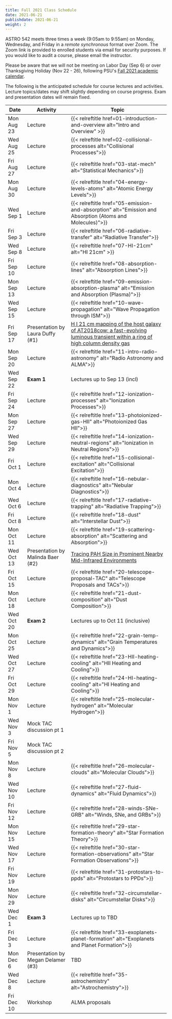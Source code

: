 ```yaml
---
title: Fall 2021 Class Schedule 
date: 2021-06-21
publishdate: 2021-06-21
weight: 2
---
```


ASTRO 542 meets three times a week (9:05am to 9:55am) on Monday, Wednesday, and Friday in a *remote synchronous* format over Zoom. The Zoom link is provided to enrolled students via email for security purposes. If you would like to audit a course, please email the instructor.

Please be aware that we will not be meeting on Labor Day (Sep 6) or over Thanksgiving Holiday (Nov 22 - 26), following PSU's [Fall 2021 academic calendar](https://www.registrar.psu.edu/academic-calendars/2021-22.cfm).

The following is the anticipated schedule for course lectures and activities. Lecture topics/dates may shift slightly depending on course progress. Exam and presentation dates will remain fixed. 

| Date | Activity | Topic |
| ---  | ----     |  ---- |
| Mon Aug 23 | Lecture | {{< relreftitle href=01-introduction-and-overview alt="Intro and Overview" >}} |
| Wed Aug 25 | Lecture | {{< relreftitle href=02-collisional-processes alt="Collisional Processes">}} |
| Fri Aug 27 | Lecture | {{< relreftitle href="03-stat-mech" alt="Statistical Mechanics">}} |
| Mon Aug 30 | Lecture | {{< relreftitle href="04-energy-levels-atoms" alt="Atomic Energy Levels">}} |
| Wed Sep 1 | Lecture | {{< relreftitle href="05-emission-and-absorption" alt="Emission and Absorption (Atoms and Molecules)">}} |
| Fri Sep 3 | Lecture | {{< relreftitle href="06-radiative-transfer" alt="Radiative Transfer">}} |
| Wed Sep 8 | Lecture | {{< relreftitle href="07-HI-21cm" alt="HI 21cm" >}} |
| Fri Sep 10 | Lecture | {{< relreftitle href="08-absorption-lines" alt="Absorption Lines">}} |
| Mon Sep 13 | Lecture | {{< relreftitle href="09-emission-absorption-plasma" alt="Emission and Absorption (Plasma)">}}| 
| Wed Sep 15 | Lecture | {{< relreftitle href="10-wave-propagation" alt="Wave Propagation through ISM">}} |
| Fri Sep 17 | Presentation by Laura Duffy (#1) | [H I 21 cm mapping of the host galaxy of AT2018cow: a fast-evolving luminous transient within a ring of high column density gas](https://ui.adsabs.harvard.edu/abs/2019MNRAS.485L..93R/abstract) |
| Mon Sep 20 | Lecture | {{< relreftitle href="11-intro-radio-astronomy" alt="Radio Astronomy and ALMA">}}|
| Wed Sep 22 | **Exam 1** | Lectures up to Sep 13 (incl)|
| Fri Sep 24 | Lecture | {{< relreftitle href="12-ionization-processes" alt="Ionization Processes">}}|
| Mon Sep 27 | Lecture | {{< relreftitle href="13-photoionized-gas-HII" alt="Photoionized Gas HII">}}|
| Wed Sep 29 | Lecture | {{< relreftitle href="14-ionization-neutral-regions" alt="Ionization in Neutral Regions">}}|
| Fri Oct 1 | Lecture | {{< relreftitle href="15-collisional-excitation" alt="Collisional Excitation">}}|
| Mon Oct 4 | Lecture | {{< relreftitle href="16-nebular-diagnostics" alt="Nebular Diagnostics">}}|
| Wed Oct 6 | Lecture | {{< relreftitle href="17-radiative-trapping" alt="Radiative Trapping">}}|
| Fri Oct 8 | Lecture | {{< relreftitle href="18-dust" alt="Interstellar Dust">}}|
| Mon Oct 11 | Lecture | {{< relreftitle href="19-scattering-absorption" alt="Scattering and Absorption">}}|
| Wed Oct 13 | Presentation by Malinda Baer (#2) | [Tracing PAH Size in Prominent Nearby Mid-Infrared Environments](https://psu.mediaspace.kaltura.com/media/Astro+542A+Malinda+Baer+Presentation/1_jlz3to67) |
| Fri Oct 15 | Lecture | {{< relreftitle href="20-telescope-proposal-TAC" alt="Telescope Proposals and TACs">}}|
| Mon Oct 18 | Lecture | {{< relreftitle href="21-dust-composition" alt="Dust Composition">}} |
| Wed Oct 20 | **Exam 2** | Lectures up to Oct 11 (inclusive) | 
| Mon Oct 25 | Lecture | {{< relreftitle href="22-grain-temp-dynamics" alt="Grain Temperatures and Dynamics">}}  |
| Wed Oct 27 | Lecture | {{< relreftitle href="23-HII-heating-cooling" alt="HII Heating and Cooling">}} |
| Fri Oct 29 | Lecture | {{< relreftitle href="24-HI-heating-cooling" alt="HI Heating and Cooling">}} |
| Mon Nov 1 | Lecture | {{< relreftitle href="25-molecular-hydrogen" alt="Molecular Hydrogen">}} |
| Wed Nov 3 | Mock TAC discussion pt 1 | | 
| Fri Nov 5 | Mock TAC discussion pt 2 | |
| Mon Nov 8 | Lecture | {{< relreftitle href="26-molecular-clouds" alt="Molecular Clouds">}}  |
| Wed Nov 10 | Lecture | {{< relreftitle href="27-fluid-dynamics" alt="Fluid Dynamics">}} |
| Fri Nov 12 | Lecture | {{< relreftitle href="28-winds-SNe-GRB" alt="Winds, SNe, and GRBs">}}  |
| Mon Nov 15 | Lecture | {{< relreftitle href="29-star-formation-theory" alt="Star Formation Theory">}} |
| Wed Nov 17 | Lecture | {{< relreftitle href="30-star-formation-observations" alt="Star Formation Observations">}} |
| Fri Nov 19 | Lecture | {{< relreftitle href="31-protostars-to-ppds" alt="Protostars to PPDs">}} |
| Mon Nov 29 | Lecture | {{< relreftitle href="32-circumstellar-disks" alt="Circumstellar Disks">}} |
| Wed Dec 1 | **Exam 3** | Lectures up to TBD | 
| Fri Dec 3 | Lecture | {{< relreftitle href="33-exoplanets-planet-formation" alt="Exoplanets and Planet Formation">}} |
| Mon Dec 6 | Presentation by Megan Delamer (#3) | TBD |
| Wed Dec 8 | Lecture | {{< relreftitle href="35-astrochemistry" alt="Astrochemistry">}} |  |
| Fri Dec 10 | Workshop | ALMA proposals |

